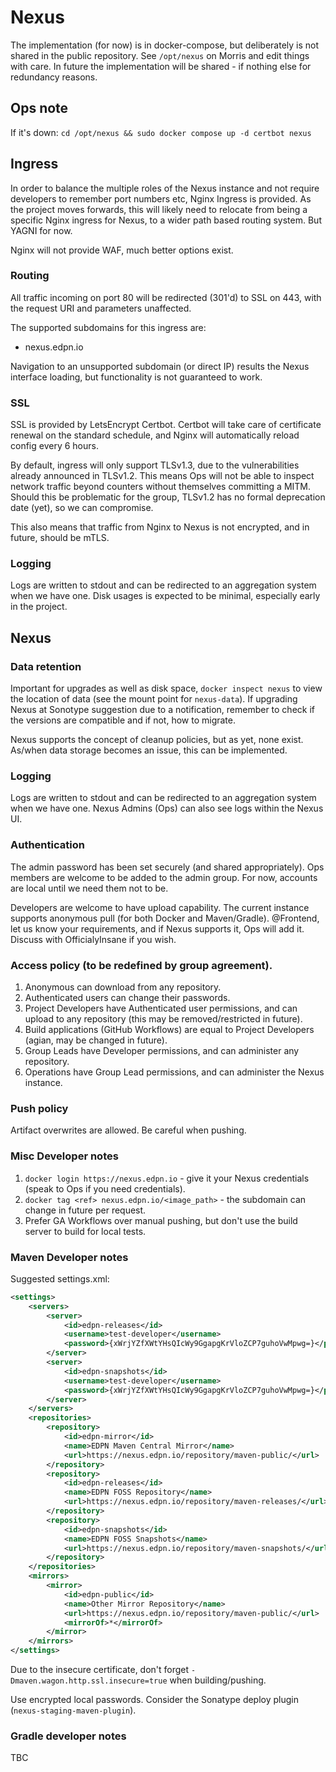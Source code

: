# Nexus

The implementation (for now) is in docker-compose, but deliberately is not shared in the public repository. See `/opt/nexus` on Morris and edit things with care. In future the implementation will be shared - if nothing else for redundancy reasons.

## Ops note
If it's down: `cd /opt/nexus && sudo docker compose up -d certbot nexus`

## Ingress
In order to balance the multiple roles of the Nexus instance and not require developers to remember port numbers etc, Nginx Ingress is provided. As the project moves forwards, this will likely need to relocate from being a specific Nginx ingress for Nexus, to a wider path based routing system. But YAGNI for now.

Nginx will not provide WAF, much better options exist.

### Routing
All traffic incoming on port 80 will be redirected (301'd) to SSL on 443, with the request URI and parameters unaffected.

The supported subdomains for this ingress are:
- nexus.edpn.io

Navigation to an unsupported subdomain (or direct IP) results the Nexus interface loading, but functionality is not guaranteed to work.

### SSL
SSL is provided by LetsEncrypt Certbot. Certbot will take care of certificate renewal on the standard schedule, and Nginx will automatically reload config every 6 hours.

By default, ingress will only support TLSv1.3, due to the vulnerabilities already announced in TLSv1.2. This means Ops will not be able to inspect network traffic beyond counters without themselves committing a MITM. Should this be problematic for the group, TLSv1.2 has no formal deprecation date (yet), so we can compromise.

This also means that traffic from Nginx to Nexus is not encrypted, and in future, should be mTLS.

### Logging
Logs are written to stdout and can be redirected to an aggregation system when we have one. Disk usages is expected to be minimal, especially early in the project.

## Nexus

### Data retention
Important for upgrades as well as disk space, `docker inspect nexus` to view the location of data (see the mount point for `nexus-data`). If upgrading Nexus at Sonotype suggestion due to a notification, remember to check if the versions are compatible and if not, how to migrate.

Nexus supports the concept of cleanup policies, but as yet, none exist. As/when data storage becomes an issue, this can be implemented.

### Logging
Logs are written to stdout and can be redirected to an aggregation system when we have one. Nexus Admins (Ops) can also see logs within the Nexus UI.

### Authentication
The admin password has been set securely (and shared appropriately). Ops members are welcome to be added to the admin group. For now, accounts are local until we need them not to be.

Developers are welcome to have upload capability. The current instance supports anonymous pull (for both Docker and Maven/Gradle). @Frontend, let us know your requirements, and if Nexus supports it, Ops will add it. Discuss with OfficialyInsane if you wish.

### Access policy (to be redefined by group agreement).
1. Anonymous can download from any repository.
2. Authenticated users can change their passwords.
3. Project Developers have Authenticated user permissions, and can upload to any repository (this may be removed/restricted in future).
4. Build applications (GitHub Workflows) are equal to Project Developers (agian, may be changed in future).
5. Group Leads have Developer permissions, and can administer any repository.
6. Operations have Group Lead permissions, and can administer the Nexus instance.

### Push policy
Artifact overwrites are allowed. Be careful when pushing.

### Misc Developer notes
1. `docker login https://nexus.edpn.io` - give it your Nexus credentials (speak to Ops if you need credentials).
2. `docker tag <ref> nexus.edpn.io/<image_path>` - the subdomain can change in future per request. 
3. Prefer GA Workflows over manual pushing, but don't use the build server to build for local tests.

### Maven Developer notes
Suggested settings.xml:
```xml
<settings>
    <servers>
        <server>
            <id>edpn-releases</id>
            <username>test-developer</username>
            <password>{xWrjYZfXWtYHsQIcWy9GgapgKrVloZCP7guhoVwMpwg=}</password>
        </server>
        <server>
            <id>edpn-snapshots</id>
            <username>test-developer</username>
            <password>{xWrjYZfXWtYHsQIcWy9GgapgKrVloZCP7guhoVwMpwg=}</password>
        </server>
    </servers>
    <repositories>
        <repository>
            <id>edpn-mirror</id>
            <name>EDPN Maven Central Mirror</name>
            <url>https://nexus.edpn.io/repository/maven-public/</url>
        </repository>
        <repository>
            <id>edpn-releases</id>
            <name>EDPN FOSS Repository</name>
            <url>https://nexus.edpn.io/repository/maven-releases/</url>
        </repository>
        <repository>
            <id>edpn-snapshots</id>
            <name>EDPN FOSS Snapshots</name>
            <url>https://nexus.edpn.io/repository/maven-snapshots/</url>
        </repository>
    </repositories>
    <mirrors>
        <mirror>
            <id>edpn-public</id>
            <name>Other Mirror Repository</name>
            <url>https://nexus.edpn.io/repository/maven-public/</url>
            <mirrorOf>*</mirrorOf>
        </mirror>
    </mirrors>
</settings>
```

Due to the insecure certificate, don't forget `-Dmaven.wagon.http.ssl.insecure=true` when building/pushing.

Use encrypted local passwords. Consider the Sonatype deploy plugin (`nexus-staging-maven-plugin`).

### Gradle developer notes
TBC